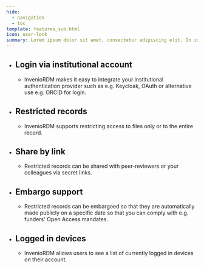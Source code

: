 ```yaml
---
hide:
  - navigation
  - toc
template: features_sub.html
icon: user-lock
summary: Lorem ipsum dolor sit amet, consectetur adipiscing elit. In interdum tellus vitae felis placerat cursus. Maecenas venenatis semper volutpat.
---
```


- ## Login via institutional account
    - InvenioRDM makes it easy to integrate your
    institutional authentication provider such as e.g. Keycloak, OAuth or alternative
    use e.g. ORCID for login.

-  ## Restricted records
    - InvenioRDM supports restricting access to files only
  or to the entire record.

- ## Share by link
    - Restricted records can be shared with peer-reviewers or
  your colleagues via secret links.

- ## Embargo support
    - Restricted records can be embargoed so that they are
  automatically made publicly on a specific date so that you can comply with
  e.g. funders' Open Access mandates.

- ## Logged in devices
    - InvenioRDM allows users to see a list of currently
  logged in devices on their account.